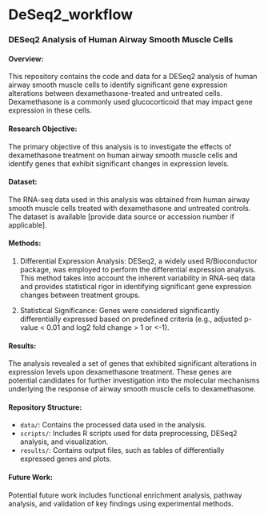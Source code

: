 # DeSeq2_workflow
### DESeq2 Analysis of Human Airway Smooth Muscle Cells

#### Overview:
This repository contains the code and data for a DESeq2 analysis of human airway smooth muscle cells to identify significant gene expression alterations between dexamethasone-treated and untreated cells. Dexamethasone is a commonly used glucocorticoid that may impact gene expression in these cells.

#### Research Objective:
The primary objective of this analysis is to investigate the effects of dexamethasone treatment on human airway smooth muscle cells and identify genes that exhibit significant changes in expression levels.

#### Dataset:
The RNA-seq data used in this analysis was obtained from human airway smooth muscle cells treated with dexamethasone and untreated controls. The dataset is available [provide data source or accession number if applicable].

#### Methods:
1. Differential Expression Analysis: DESeq2, a widely used R/Bioconductor package, was employed to perform the differential expression analysis. This method takes into account the inherent variability in RNA-seq data and provides statistical rigor in identifying significant gene expression changes between treatment groups.

2. Statistical Significance: Genes were considered significantly differentially expressed based on predefined criteria (e.g., adjusted p-value < 0.01 and log2 fold change > 1 or <-1).

#### Results:
The analysis revealed a set of genes that exhibited significant alterations in expression levels upon dexamethasone treatment. These genes are potential candidates for further investigation into the molecular mechanisms underlying the response of airway smooth muscle cells to dexamethasone.

#### Repository Structure:
- `data/`: Contains the processed data used in the analysis.
- `scripts/`: Includes R scripts used for data preprocessing, DESeq2 analysis, and visualization.
- `results/`: Contains output files, such as tables of differentially expressed genes and plots.


#### Future Work:
Potential future work includes functional enrichment analysis, pathway analysis, and validation of key findings using experimental methods.
